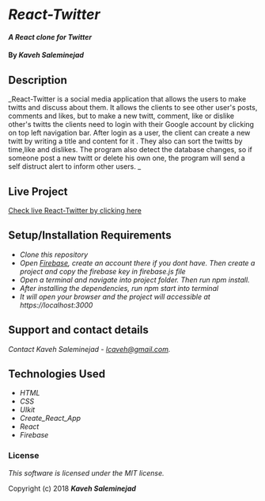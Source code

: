 # _React-Twitter_

#### _A React clone for Twitter_

#### By _**Kaveh Saleminejad**_

## Description

_React-Twitter is a social media application that allows the users to make twitts and discuss about them. It allows the clients to see other user's posts, comments and likes, but to make a new twitt, comment, like or dislike other's twitts the clients need to login with their Google account by clicking on top left navigation bar. After login as a user, the client can create a new twitt by writing a title and content for it . They also can sort the twitts by time,like and dislikes. The program also detect the database changes, so if someone post a new twitt or delete his own one, the program will send a self distruct alert to inform other users. _

## Live Project

[Check live React-Twitter by clicking here](https://react-twitter-f9154.firebaseapp.com/)

## Setup/Installation Requirements

* _Clone this repository_
* _Open [Firebase](https://firebase.com), create an account there if you dont have. Then create a project and copy the firebase key in firebase.js file_   
* _Open a terminal and navigate into project folder. Then run npm install._
* _After installing the dependencies, run npm start into terminal_
* _It will open your browser and the project will accessible at https://localhost:3000_

## Support and contact details

_Contact Kaveh Saleminejad - lcaveh@gmail.com._

## Technologies Used

* _HTML_
* _CSS_
* _UIkit_
* _Create_React_App_
* _React_
* _Firebase_

### License

*This software is licensed under the MIT license.*

Copyright (c) 2018 **_Kaveh Saleminejad_**
